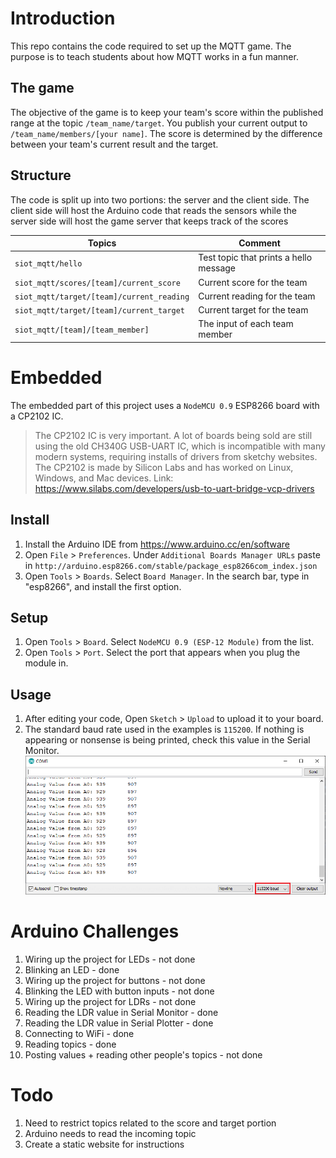 # Introduction
This repo contains the code required to set up the MQTT game. The purpose is to teach students about how MQTT works in a fun manner.

## The game
The objective of the game is to keep your team's score within the published range at the topic `/team_name/target`. You publish your current output to `/team_name/members/[your name]`. The score is determined by the difference between your team's current result and the target.

## Structure
The code is split up into two portions: the server and the client side. The client side will host the Arduino code that reads the sensors while the server side will host the game server that keeps track of the scores

| Topics | Comment |
| ------ | ------- |
|`siot_mqtt/hello`|Test topic that prints a hello message|
|`siot_mqtt/scores/[team]/current_score`| Current score for the team |
|`siot_mqtt/target/[team]/current_reading` | Current reading for the team |
|`siot_mqtt/target/[team]/current_target` | Current target for the team |
|`siot_mqtt/[team]/[team_member]`| The input of each team member |

# Embedded 
The embedded part of this project uses a `NodeMCU 0.9` ESP8266 board with a CP2102 IC.

> The CP2102 IC is very important. A lot of boards being sold are still using the old CH340G USB-UART IC, which is incompatible with many modern systems, requiring installs of drivers from sketchy websites. The CP2102 is made by Silicon Labs and has worked on Linux, Windows, and Mac devices. Link: https://www.silabs.com/developers/usb-to-uart-bridge-vcp-drivers



## Install
1. Install the Arduino IDE from https://www.arduino.cc/en/software
2. Open `File` > `Preferences`. Under `Additional Boards Manager URLs` paste in `http://arduino.esp8266.com/stable/package_esp8266com_index.json`
3. Open `Tools` > `Boards`. Select `Board Manager`. In the search bar, type in "esp8266", and install the first option.

## Setup
1. Open `Tools` > `Board`. Select `NodeMCU 0.9 (ESP-12 Module)` from the list.
2. Open `Tools` > `Port`. Select the port that appears when you plug the module in.

## Usage
1. After editing your code, Open `Sketch` > `Upload` to upload it to your board.
2. The standard baud rate used in the examples is `115200`. If nothing is appearing or nonsense is being printed, check this value in the Serial Monitor.
![](images/baud_rate.png)


# Arduino Challenges
1. Wiring up the project for LEDs - not done
2. Blinking an LED - done
3. Wiring up the project for buttons - not done
4. Blinking the LED with button inputs - not done
5. Wiring up the project for LDRs - not done
6. Reading the LDR value in Serial Monitor - done
7. Reading the LDR value in Serial Plotter - done
8. Connecting to WiFi - done
9. Reading topics - done
10. Posting values + reading other people's topics - not done



# Todo
1. Need to restrict topics related to the score and target portion
2. Arduino needs to read the incoming topic 
3. Create a static website for instructions